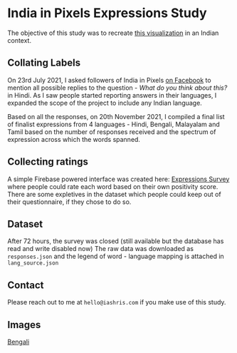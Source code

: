 # India in Pixels Expressions Study
The objective of this study was to recreate [this visualization](https://www.visualcapitalist.com/word-sentiment-scale/) in an Indian context.

## Collating Labels
On 23rd July 2021, I asked followers of India in Pixels [on Facebook](https://www.facebook.com/permalink.php?story_fbid=1426757271032552&id=772316443143308) to mention all possible replies
to the question - *What do you think about this?* in Hindi. As I saw people started reporting answers in their languages, I expanded the scope of the project to include any Indian language.

Based on all the responses, on 20th November 2021, I compiled a final list of finalist expressions from 4 languages - Hindi, Bengali, Malayalam and Tamil based on the number of responses received and the spectrum of expression across which the words spanned.

## Collecting ratings
A simple Firebase powered interface was created here: [Expressions Survey](https://indiainpixels.github.io/expressions) where people could rate each word based on their own positivity score. There are some expletives in the dataset which people could keep out of their questionnaire, if they chose to do so.

## Dataset
After 72 hours, the survey was closed (still available but the database has read and write disabled now) The raw data was downloaded as `responses.json` and the legend of word - language mapping is attached in `lang_source.json`

## Contact
Please reach out to me at `hello@iashris.com` if you make use of this study.

## Images

[Bengali](https://github.com/indiainpixels/jhakkas/blob/main/Bangla-Expressions.jpg?raw=true)
